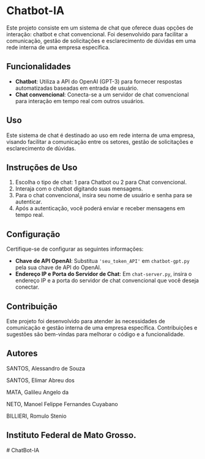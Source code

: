 # Chatbot-IA

Este projeto consiste em um sistema de chat que oferece duas opções de interação: chatbot e chat convencional. Foi desenvolvido para facilitar a comunicação, gestão de solicitações e esclarecimento de dúvidas em uma rede interna de uma empresa específica.

## Funcionalidades

- **Chatbot**: Utiliza a API do OpenAI (GPT-3) para fornecer respostas automatizadas baseadas em entrada de usuário.
- **Chat convencional**: Conecta-se a um servidor de chat convencional para interação em tempo real com outros usuários.

## Uso

Este sistema de chat é destinado ao uso em rede interna de uma empresa, visando facilitar a comunicação entre os setores, gestão de solicitações e esclarecimento de dúvidas.

## Instruções de Uso

1. Escolha o tipo de chat: 1 para Chatbot ou 2 para Chat convencional.
2. Interaja com o chatbot digitando suas mensagens.
3. Para o chat convencional, insira seu nome de usuário e senha para se autenticar.
4. Após a autenticação, você poderá enviar e receber mensagens em tempo real.

## Configuração

Certifique-se de configurar as seguintes informações:

- **Chave de API OpenAI**: Substitua `'seu_token_API'` em `chatbot-gpt.py` pela sua chave de API do OpenAI.
- **Endereço IP e Porta do Servidor de Chat**: Em `chat-server.py`, insira o endereço IP e a porta do servidor de chat convencional que você deseja conectar.

## Contribuição

Este projeto foi desenvolvido para atender às necessidades de comunicação e gestão interna de uma empresa específica. Contribuições e sugestões são bem-vindas para melhorar o código e a funcionalidade.

## Autores

SANTOS, Alessandro de Souza

SANTOS, Elimar Abreu dos

MATA, Galileu Angelo da

NETO, Manoel Felippe Fernandes Cuyabano

BILLIERI, Romulo Stenio

## Instituto Federal de Mato Grosso.
#   C h a t B o t - I A  
 